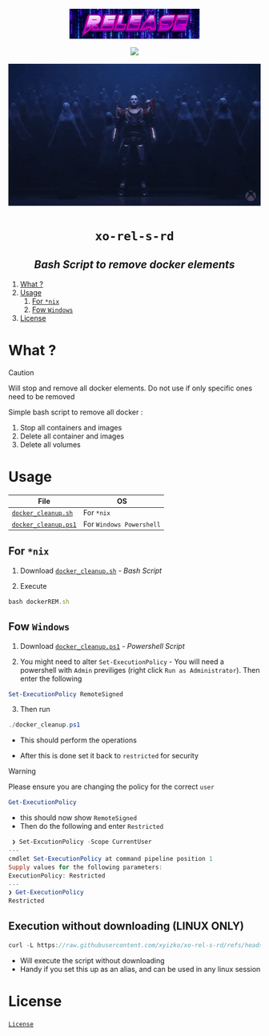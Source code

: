 <p align="center"><a href="https://x.com/xyizko" target="_blank" rel="noopener noreferrer"><img src="https://raw.githubusercontent.com/xyizko/xo-tagz/refs/heads/main/gfx/a.png"></a></p>

<p align="center">
<a href="https://twitter.com/xyizko" target="_blank">
<img src="https://hits.seeyoufarm.com/api/count/incr/badge.svg?url=https%3A%2F%2Fgithub.com%2Fxyizko%2Fxo-rel-s-rd&count_bg=%2360194E&title_bg=%23DD1B1B&icon=rss.svg&icon_color=%23E7E7E7&title=kills&edge_flat=false"/>
</a>

<p align="center">
<img src="./gfx/1.gif" width="1200">
</p>

<h1 align="center"><code>xo-rel-s-rd</code></h1>
<h2 align="center"><i> Bash Script to remove docker elements </i></h2>

1. [What ?](#what-)
2. [Usage](#usage)
   1. [For `*nix`](#for-nix)
   2. [Fow `Windows`](#fow-windows)
3. [License](#license)


# What ? 

> [!CAUTION]
> Will stop and remove all docker elements. Do not use if only specific ones need to be removed


Simple bash script to remove all docker :
1. Stop all containers and images 
2. Delete all container and images 
3. Delete all volumes

# Usage

| File                                               | OS                       |
| -------------------------------------------------- | ------------------------ |
| [`docker_cleanup.sh`](./filez/docker_cleanup.sh)   | For `*nix`               |
| [`docker_cleanup.ps1`](./filez/docker_cleanup.ps1) | For `Windows Powershell` |

## For `*nix` 

1. Download [`docker_cleanup.sh`](./filez/docker_cleanup.sh) - _Bash Script_

2. Execute 

```js 
bash dockerREM.sh
``` 

## Fow `Windows`

1. Download [`docker_cleanup.ps1`](./filez/docker_cleanup.ps1) - _Powershell Script_

2. You might need to alter `Set-ExecutionPolicy` - You will need a powershell with `Admin` previliges (right click `Run as Administrator`). Then enter the following 

```powershell
Set-ExecutionPolicy RemoteSigned
```
3. Then run

```powershell
./docker_cleanup.ps1
```
- This should perform the operations

- After this is done set it back to `restricted` for security

> [!WARNING]
> Please ensure you are changing the policy for the correct `user`

```powershell 
Get-ExecutionPolicy
```
- this should now show `RemoteSigned`
- Then do the following and enter `Restricted`

```powershell
 ❯ Set-ExcutionPolicy -Scope CurrentUser
---
cmdlet Set-ExecutionPolicy at command pipeline position 1
Supply values for the following parameters:
ExecutionPolicy: Restricted
---
❯ Get-ExecutionPolicy
Restricted
```

## Execution without downloading (LINUX ONLY)

```js 
curl -L https://raw.githubusercontent.com/xyizko/xo-rel-s-rd/refs/heads/main/filez/docker_cleanup.sh
```
- Will execute the script without downloading 
- Handy if you set this up as an alias, and can be used in any linux session


# License 

[`License`](https://github.com/xyizko/xo-liz/blob/main/liz/L2.MD)
